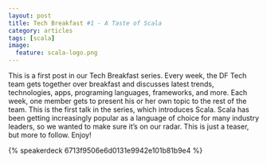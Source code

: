 ```yaml
---
layout: post
title: Tech Breakfast #1 - A Taste of Scala
category: articles
tags: [scala]
image:
  feature: scala-logo.png
---
```


This is a first post in our Tech Breakfast series. Every week, the DF Tech team gets together over breakfast and discusses latest trends, technologies, apps, programing languages, frameworks, and more. Each week, one member gets to present his or her own topic to the rest of the team. This is the first talk in the series, which introduces Scala. Scala has been getting increasingly popular as a language of choice for many industry leaders, so we wanted to make sure it’s on our radar. This is just a teaser, but more to follow. Enjoy!

{% speakerdeck 6713f9506e6d0131e9942e101b81b9e4 %}

